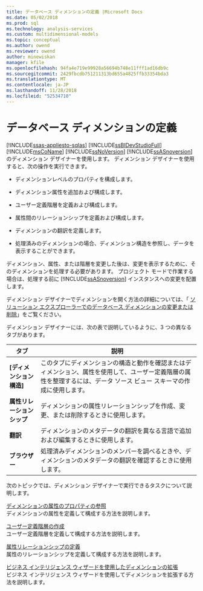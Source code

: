 ```yaml
---
title: データベース ディメンションの定義 |Microsoft Docs
ms.date: 05/02/2018
ms.prod: sql
ms.technology: analysis-services
ms.custom: multidimensional-models
ms.topic: conceptual
ms.author: owend
ms.reviewer: owend
author: minewiskan
manager: kfile
ms.openlocfilehash: 94fa4e719e99928a56694b748e11fff1ad16db9c
ms.sourcegitcommit: 2429fbcdb751211313bd655a4825ffb33354bda3
ms.translationtype: MT
ms.contentlocale: ja-JP
ms.lasthandoff: 11/28/2018
ms.locfileid: "52534710"
---
```

# <a name="define-database-dimensions"></a>データベース ディメンションの定義
[!INCLUDE[ssas-appliesto-sqlas](../../includes/ssas-appliesto-sqlas.md)]
   [!INCLUDE[ssBIDevStudioFull](../../includes/ssbidevstudiofull-md.md)]  [!INCLUDE[msCoName](../../includes/msconame-md.md)] [!INCLUDE[ssNoVersion](../../includes/ssnoversion-md.md)] [!INCLUDE[ssASnoversion](../../includes/ssasnoversion-md.md)] のディメンション デザイナーを使用します。 ディメンション デザイナーを使用すると、次の操作を実行できます。  
  
-   ディメンションレベルのプロパティを構成します。  
  
-   ディメンション属性を追加および構成します。  
  
-   ユーザー定義階層を定義および構成します。  
  
-   属性間のリレーションシップを定義および構成します。  
  
-   ディメンションの翻訳を定義します。  
  
-   処理済みのディメンションの場合、ディメンション構造を参照し、データを表示することができます。  
  
 ディメンション、属性、または階層を変更した後は、変更を表示するために、そのディメンションを処理する必要があります。 プロジェクト モードで作業する場合は、処理する前に [!INCLUDE[ssASnoversion](../../includes/ssasnoversion-md.md)] インスタンスへの変更を配置します。  
  
 ディメンション デザイナーでディメンションを開く方法の詳細については、「 [ソリューション エクスプローラーでのデータベース ディメンションの変更または削除](../../analysis-services/multidimensional-models/database-dimensions-modify-or-delete-a-database-dimension-in-solution-explorer.md)」をご覧ください。  
  
 ディメンション デザイナーには、次の表で説明しているように、3 つの異なるタブがあります。  
  
|タブ|説明|  
|---------|-----------------|  
|**[ディメンション構造]**|このタブにディメンションの構造と動作を確認またはディメンション、属性を使用して、ユーザー定義階層の属性を整理するには、データ ソース ビュー スキーマの作成に使用します。|  
|**属性リレーションシップ**|ディメンションの属性リレーションシップを作成、変更、または削除するときに使用します。|  
|**翻訳**|ディメンションのメタデータの翻訳を異なる言語で追加および編集するときに使用します。|  
|**ブラウザー**|処理済みディメンションのメンバーを調べるときや、ディメンションのメタデータの翻訳を確認するときに使用します。|  
  
 次のトピックでは、ディメンション デザイナーで実行できるタスクについて説明します。  
  
 [ディメンションの属性のプロパティの参照](../../analysis-services/multidimensional-models/dimension-attribute-properties-reference.md)  
 ディメンションの属性を定義して構成する方法を説明します。  
  
 [ユーザー定義階層の作成](../../analysis-services/multidimensional-models/user-defined-hierarchies-create.md)  
 ユーザー定義階層を定義して構成する方法を説明します。  
  
 [属性リレーションシップの定義](../../analysis-services/multidimensional-models/attribute-relationships-define.md)  
 属性のリレーションシップを定義して構成する方法を説明します。  
  
 [ビジネス インテリジェンス ウィザードを使用したディメンションの拡張](http://msdn.microsoft.com/library/12d995d1-75ca-4890-bf4b-a2656910b8d0)  
 ビジネス インテリジェンス ウィザードを使用してディメンションを拡張する方法を説明します。  
  
  
